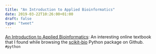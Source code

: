 ```yaml
---
title: "An Introduction to Applied Bioinformatics"
date: 2019-03-22T10:26:00+01:00
draft: false
type: "tweet"
---
```


[An Introduction to Applied Bioinformatics](http://readiab.org): An interesting online textbook that I
found while browsing the [scikit-bio](https://github.com/biocore/scikit-bio) Python package on Github. `#python`
